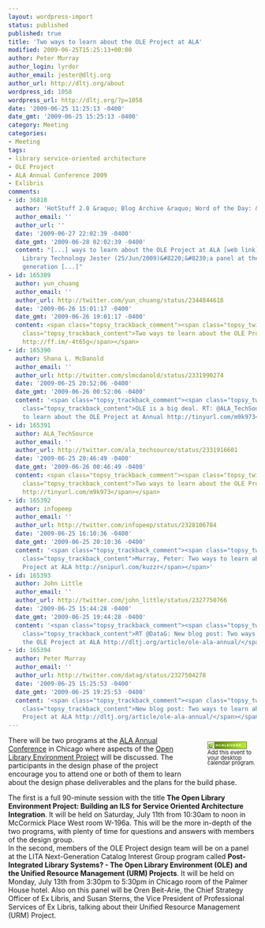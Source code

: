 ```yaml
---
layout: wordpress-import
status: published
published: true
title: 'Two ways to learn about the OLE Project at ALA'
modified: 2009-06-25T15:25:13+00:00
author: Peter Murray
author_login: lyrdor
author_email: jester@dltj.org
author_url: http://dltj.org/about
wordpress_id: 1058
wordpress_url: http://dltj.org/?p=1058
date: '2009-06-25 11:25:13 -0400'
date_gmt: '2009-06-25 15:25:13 -0400'
category: Meeting
categories:
- Meeting
tags:
- library service-oriented architecture
- OLE Project
- ALA Annual Conference 2009
- Exlibris
comments:
- id: 36818
  author: 'HotStuff 2.0 &raquo; Blog Archive &raquo; Word of the Day: &#8220;lita&#8221;'
  author_email: ''
  author_url: ''
  date: '2009-06-27 22:02:39 -0400'
  date_gmt: '2009-06-28 02:02:39 -0400'
  content: "[...] ways to learn about the OLE Project at ALA [web link]Disruptive
    Library Technology Jester (25/Jun/2009)&#8220;&#8230;a panel at the lita next
    generation [...]"
- id: 165389
  author: yun_chuang
  author_email: ''
  author_url: http://twitter.com/yun_chuang/status/2344844618
  date: '2009-06-26 15:01:17 -0400'
  date_gmt: '2009-06-26 19:01:17 -0400'
  content: <span class="topsy_trackback_comment"><span class="topsy_twitter_username"><span
    class="topsy_trackback_content">Two ways to learn about the OLE Project at ALA
    http://ff.im/-4t65g</span></span>
- id: 165390
  author: Shana L. McDanold
  author_email: ''
  author_url: http://twitter.com/slmcdanold/status/2331990274
  date: '2009-06-25 20:52:06 -0400'
  date_gmt: '2009-06-26 00:52:06 -0400'
  content: '<span class="topsy_trackback_comment"><span class="topsy_twitter_username"><span
    class="topsy_trackback_content">OLE is a big deal. RT: @ALA_TechSource: Two ways
    to learn about the OLE Project at Annual http://tinyurl.com/m9k973</span></span>'
- id: 165391
  author: ALA_TechSource
  author_email: ''
  author_url: http://twitter.com/ala_techsource/status/2331916601
  date: '2009-06-25 20:46:49 -0400'
  date_gmt: '2009-06-26 00:46:49 -0400'
  content: <span class="topsy_trackback_comment"><span class="topsy_twitter_username"><span
    class="topsy_trackback_content">Two ways to learn about the OLE Project at Annual
    http://tinyurl.com/m9k973</span></span>
- id: 165392
  author: infopeep
  author_email: ''
  author_url: http://twitter.com/infopeep/status/2328106784
  date: '2009-06-25 16:10:36 -0400'
  date_gmt: '2009-06-25 20:10:36 -0400'
  content: '<span class="topsy_trackback_comment"><span class="topsy_twitter_username"><span
    class="topsy_trackback_content">Murray, Peter: Two ways to learn about the OLE
    Project at ALA http://snipurl.com/kuzzr</span></span>'
- id: 165393
  author: John Little
  author_email: ''
  author_url: http://twitter.com/john_little/status/2327750766
  date: '2009-06-25 15:44:28 -0400'
  date_gmt: '2009-06-25 19:44:28 -0400'
  content: '<span class="topsy_trackback_comment"><span class="topsy_twitter_username"><span
    class="topsy_trackback_content">RT @DataG: New blog post: Two ways to learn about
    the OLE Project at ALA http://dltj.org/article/ole-ala-annual/</span></span>'
- id: 165394
  author: Peter Murray
  author_email: ''
  author_url: http://twitter.com/datag/status/2327504278
  date: '2009-06-25 15:25:53 -0400'
  date_gmt: '2009-06-25 19:25:53 -0400'
  content: '<span class="topsy_trackback_comment"><span class="topsy_twitter_username"><span
    class="topsy_trackback_content">New blog post: Two ways to learn about the OLE
    Project at ALA http://dltj.org/article/ole-ala-annual/</span></span>'
---
```

<div style="float:right; padding: 1em 0 1.5em 3em; font-size: 80%; width: 100px; line-height: 95%"><span class="removed_link" title="http://dltj.org/xhtml2vcal/xhtml2vcal.php/dltj/ole-ala-annual"><img src="/wp-content/uploads/2009/06/microformat_hcalendar.png" alt="hCalendar Encoded Microformat" width="80" height="15" style="border:none;text-decoration: none;" /><br />Add this event to your desktop calendar program.</span></div>
<p>There will be two programs at the <a href="http://www.ala.org/annual/" title="http://www.ala.org/annual/"><acronym title="American Library Association">ALA</acronym> Annual Conference</a> in Chicago where aspects of the <a href="http://oleproject.org/" title="The OLE Project">Open Library Environment Project</a> will be discussed.  The participants in the design phase of the project encourage you to attend one or both of them to learn about the design phase deliverables and the plans for the build phase.<br />
<!--more--></p>
<div class="vevent" id="OLE-Program-1">The first is a full 90-minute session with the title <span class="summary" style="font-weight:bold;">The Open Library Environment Project: Building an ILS for Service Oriented Architecture Integration</span>.  It will be held on Saturday, July 11th from <abbr style="border:none;text-decoration: none;" title="2009-07-11T10:30-05:00" class="dtstart">10:30am</abbr> to <abbr style="border:none;text-decoration: none;" title="2009-07-11T12:00-05:00" class="dtend">noon</abbr> in <span class="location">McCormick Place West room W-196a</span>.  This will be the more in-depth of the two programs, with plenty of time for questions and answers with members of the design group.</div>
<div class="vevent" id="OLE-Program-2">In the second, members of the OLE Project design team will be on a panel at the LITA Next-Generation Catalog Interest Group program called <span class="summary" style="font-weight:bold;">Post-Integrated Library Systems? - The Open Library Environment (OLE) and the Unified Resource Management (URM) Projects</span>.  It will be held on Monday, July 13th from <abbr style="border:none;text-decoration: none;" title="2009-07-13T15:30-05:00" class="dtstart">3:30pm</abbr> to <abbr style="border:none;text-decoration: none;" title="2009-07-13T17:30-05:00" class="dtend">5:30pm</abbr> in <span class="location">Chicago room of the Palmer House hotel</span>.  Also on this panel will be Oren Beit-Arie, the Chief Strategy Officer of Ex Libris, and Susan Sterns, the Vice President of Professional Services of Ex Libris, talking about their Unified Resource Management (URM) Project.</div>
